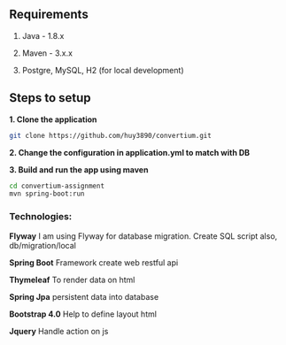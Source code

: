 ## Requirements

1. Java - 1.8.x

2. Maven - 3.x.x

3. Postgre, MySQL, H2 (for local development)

## Steps to setup

**1. Clone the application**

```bash
git clone https://github.com/huy3890/convertium.git
```

**2. Change the configuration in application.yml to match with DB**


**3. Build and run the app using maven**

```bash
cd convertium-assignment
mvn spring-boot:run
```
### Technologies:

**Flyway**
I am using Flyway for database migration. Create SQL script also,
db/migration/local

**Spring Boot**
Framework create web restful api

**Thymeleaf**
To render data on html

**Spring Jpa**
persistent data into database

**Bootstrap 4.0**
Help to define layout html

**Jquery**
Handle action on js

